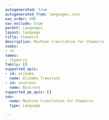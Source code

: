```yaml
---
autogenerated: true
autogenerated_from: languages.json
nav_order: 998
nav_exclude: true
parent: Languages
layout: language
title: Chamorro
description: Machine translation for Chamorro
codes:
- ch
names:
- Chamorro
family: []
supported_apis:
- id: alibaba
  name: Alibaba Translate
- id: niutrans
  name: Niutrans
supported_qe_apis: []
seo:
  name: Machine translation for Chamorro
  type: Language

---
```



